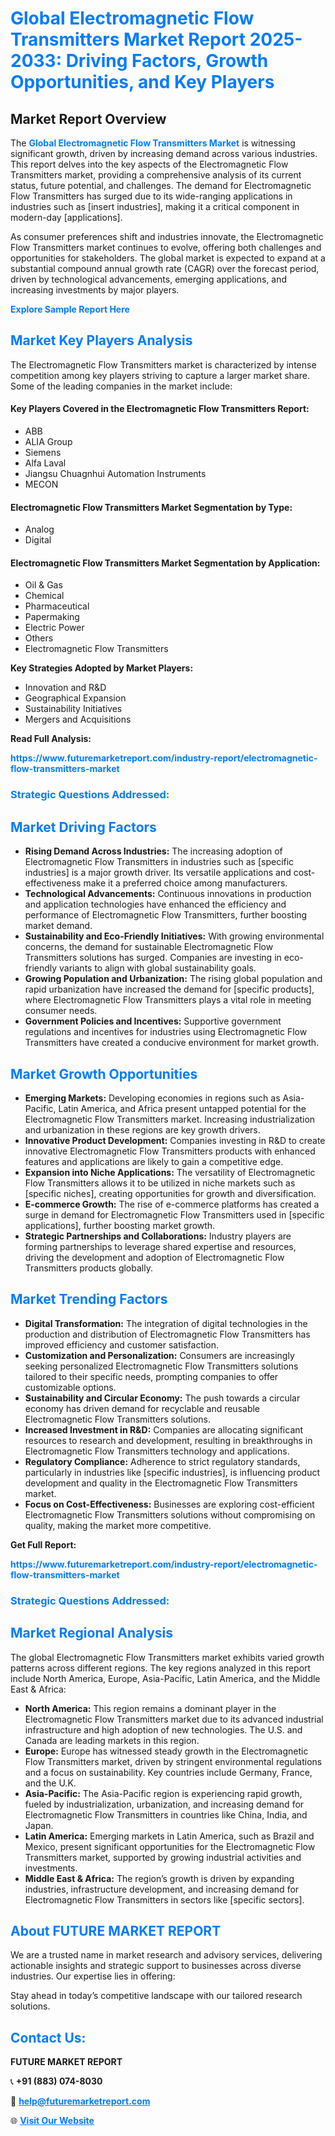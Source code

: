 <h1 style="color: #007BFF;">Global Electromagnetic Flow Transmitters Market Report 2025-2033: Driving Factors, Growth Opportunities, and Key Players</h1>

<section id="overview">
<h2>Market Report Overview</h2>
<p>The <a href="https://www.futuremarketreport.com/industry-report/electromagnetic-flow-transmitters-market" style="color: #007BFF; text-decoration: none;"><strong>Global Electromagnetic Flow Transmitters Market</strong></a> is witnessing significant growth, driven by increasing demand across various industries. This report delves into the key aspects of the Electromagnetic Flow Transmitters market, providing a comprehensive analysis of its current status, future potential, and challenges. The demand for Electromagnetic Flow Transmitters has surged due to its wide-ranging applications in industries such as [insert industries], making it a critical component in modern-day [applications].</p>
<p>As consumer preferences shift and industries innovate, the Electromagnetic Flow Transmitters market continues to evolve, offering both challenges and opportunities for stakeholders. The global market is expected to expand at a substantial compound annual growth rate (CAGR) over the forecast period, driven by technological advancements, emerging applications, and increasing investments by major players.</p>
</section>

<section id="overview">
<p><a href="https://www.futuremarketreport.com/request-sample/reportId=128154" style="color: #007BFF; text-decoration: none;"><strong>Explore Sample Report Here</strong></a></p>
</section>

<section id="key-players">
<h2 style="color: #007BFF;">Market Key Players Analysis</h2>
<p>The Electromagnetic Flow Transmitters market is characterized by intense competition among key players striving to capture a larger market share. Some of the leading companies in the market include:</p>
<h4>Key Players Covered in the Electromagnetic Flow Transmitters Report:</h4>
<ul><li>ABB</li><li>ALIA Group</li><li>Siemens</li><li>Alfa Laval</li><li>Jiangsu Chuagnhui Automation Instruments</li><li>MECON</li></ul>
<h4>Electromagnetic Flow Transmitters Market Segmentation by Type:</h4>
<ul><li>Analog</li><li>Digital</li></ul>

<h4>Electromagnetic Flow Transmitters Market Segmentation by Application:</h4>
<ul><li>Oil &amp; Gas</li><li>Chemical</li><li>Pharmaceutical</li><li>Papermaking</li><li>Electric Power</li><li>Others</li><li>Electromagnetic Flow Transmitters</li></ul>
<p><strong>Key Strategies Adopted by Market Players:</strong></p>
<ul>
<li>Innovation and R&D</li>
<li>Geographical Expansion</li>
<li>Sustainability Initiatives</li>
<li>Mergers and Acquisitions</li>
</ul>
</section>

<section>
<p><strong>Read Full Analysis: </strong></p><a href="https://www.futuremarketreport.com/industry-report/electromagnetic-flow-transmitters-market" style="color: #007BFF; text-decoration: none;"><strong>https://www.futuremarketreport.com/industry-report/electromagnetic-flow-transmitters-market</strong></a>
<h3 style="color: #007BFF;">Strategic Questions Addressed:</h3>
</section>

<section id="driving-factors">
<h2 style="color: #007BFF;">Market Driving Factors</h2>
<ul>
<li><strong>Rising Demand Across Industries:</strong> The increasing adoption of Electromagnetic Flow Transmitters in industries such as [specific industries] is a major growth driver. Its versatile applications and cost-effectiveness make it a preferred choice among manufacturers.</li>
<li><strong>Technological Advancements:</strong> Continuous innovations in production and application technologies have enhanced the efficiency and performance of Electromagnetic Flow Transmitters, further boosting market demand.</li>
<li><strong>Sustainability and Eco-Friendly Initiatives:</strong> With growing environmental concerns, the demand for sustainable Electromagnetic Flow Transmitters solutions has surged. Companies are investing in eco-friendly variants to align with global sustainability goals.</li>
<li><strong>Growing Population and Urbanization:</strong> The rising global population and rapid urbanization have increased the demand for [specific products], where Electromagnetic Flow Transmitters plays a vital role in meeting consumer needs.</li>
<li><strong>Government Policies and Incentives:</strong> Supportive government regulations and incentives for industries using Electromagnetic Flow Transmitters have created a conducive environment for market growth.</li>
</ul>
</section>

<section id="growth-opportunities">
<h2 style="color: #007BFF;">Market Growth Opportunities</h2>
<ul>
<li><strong>Emerging Markets:</strong> Developing economies in regions such as Asia-Pacific, Latin America, and Africa present untapped potential for the Electromagnetic Flow Transmitters market. Increasing industrialization and urbanization in these regions are key growth drivers.</li>
<li><strong>Innovative Product Development:</strong> Companies investing in R&D to create innovative Electromagnetic Flow Transmitters products with enhanced features and applications are likely to gain a competitive edge.</li>
<li><strong>Expansion into Niche Applications:</strong> The versatility of Electromagnetic Flow Transmitters allows it to be utilized in niche markets such as [specific niches], creating opportunities for growth and diversification.</li>
<li><strong>E-commerce Growth:</strong> The rise of e-commerce platforms has created a surge in demand for Electromagnetic Flow Transmitters used in [specific applications], further boosting market growth.</li>
<li><strong>Strategic Partnerships and Collaborations:</strong> Industry players are forming partnerships to leverage shared expertise and resources, driving the development and adoption of Electromagnetic Flow Transmitters products globally.</li>
</ul>
</section>

<section id="trending-factors">
<h2 style="color: #007BFF;">Market Trending Factors</h2>
<ul>
<li><strong>Digital Transformation:</strong> The integration of digital technologies in the production and distribution of Electromagnetic Flow Transmitters has improved efficiency and customer satisfaction.</li>
<li><strong>Customization and Personalization:</strong> Consumers are increasingly seeking personalized Electromagnetic Flow Transmitters solutions tailored to their specific needs, prompting companies to offer customizable options.</li>
<li><strong>Sustainability and Circular Economy:</strong> The push towards a circular economy has driven demand for recyclable and reusable Electromagnetic Flow Transmitters solutions.</li>
<li><strong>Increased Investment in R&D:</strong> Companies are allocating significant resources to research and development, resulting in breakthroughs in Electromagnetic Flow Transmitters technology and applications.</li>
<li><strong>Regulatory Compliance:</strong> Adherence to strict regulatory standards, particularly in industries like [specific industries], is influencing product development and quality in the Electromagnetic Flow Transmitters market.</li>
<li><strong>Focus on Cost-Effectiveness:</strong> Businesses are exploring cost-efficient Electromagnetic Flow Transmitters solutions without compromising on quality, making the market more competitive.</li>
</ul>
</section>

<section>
<p><strong>Get Full Report: </strong></p><a href="https://www.futuremarketreport.com/industry-report/electromagnetic-flow-transmitters-market" style="color: #007BFF; text-decoration: none;"><strong>https://www.futuremarketreport.com/industry-report/electromagnetic-flow-transmitters-market</strong></a>
<h3 style="color: #007BFF;">Strategic Questions Addressed:</h3>
</section>


<section id="regional-analysis">
<h2 style="color: #007BFF;">Market Regional Analysis</h2>
<p>The global Electromagnetic Flow Transmitters market exhibits varied growth patterns across different regions. The key regions analyzed in this report include North America, Europe, Asia-Pacific, Latin America, and the Middle East & Africa:</p>
<ul>
<li><strong>North America:</strong> This region remains a dominant player in the Electromagnetic Flow Transmitters market due to its advanced industrial infrastructure and high adoption of new technologies. The U.S. and Canada are leading markets in this region.</li>
<li><strong>Europe:</strong> Europe has witnessed steady growth in the Electromagnetic Flow Transmitters market, driven by stringent environmental regulations and a focus on sustainability. Key countries include Germany, France, and the U.K.</li>
<li><strong>Asia-Pacific:</strong> The Asia-Pacific region is experiencing rapid growth, fueled by industrialization, urbanization, and increasing demand for Electromagnetic Flow Transmitters in countries like China, India, and Japan.</li>
<li><strong>Latin America:</strong> Emerging markets in Latin America, such as Brazil and Mexico, present significant opportunities for the Electromagnetic Flow Transmitters market, supported by growing industrial activities and investments.</li>
<li><strong>Middle East & Africa:</strong> The region’s growth is driven by expanding industries, infrastructure development, and increasing demand for Electromagnetic Flow Transmitters in sectors like [specific sectors].</li>
</ul>
</section>

<footer>
<h2 style="color: #007BFF;">About FUTURE MARKET REPORT</h2>
<p>We are a trusted name in market research and advisory services, delivering actionable insights and strategic support to businesses across diverse industries. Our expertise lies in offering:</p>

<p>Stay ahead in today’s competitive landscape with our tailored research solutions.</p>

<h2 style="color: #007BFF;">Contact Us:</h2>
<p><strong>FUTURE MARKET REPORT</strong></p>
<p>📞 <strong>+91 (883) 074-8030</strong></p>
<p>📧 <strong><a href="mailto:help@futuremarketreport.com" style="color: #007BFF;">help@futuremarketreport.com</a></strong></p>
<p>🌐 <strong><a href="https://www.futuremarketreport.com/" style="color: #007BFF;">Visit Our Website</a></strong></p>
</footer>
